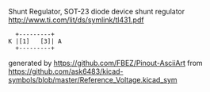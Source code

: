 Shunt Regulator, SOT-23
diode device shunt regulator
http://www.ti.com/lit/ds/symlink/tl431.pdf


	  +---------+
	K |[1]   [3]| A
	  +---------+


generated by https://github.com/FBEZ/Pinout-AsciiArt from https://github.com/ask6483/kicad-symbols/blob/master/Reference_Voltage.kicad_sym